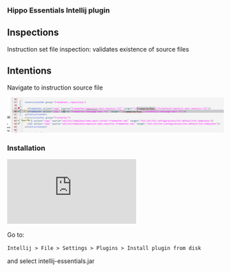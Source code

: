 ### Hippo Essentials Intellij plugin

## Inspections
Instruction set file inspection: validates existence of source files

## Intentions

Navigate to instruction source file

![ScreenShot](https://raw.githubusercontent.com/machak/essentials-intellij-plugin/master/screenshots/inspections.png)

### Installation
![Download intellij-essentials.jar](https://raw.githubusercontent.com/machak/essentials-intellij-plugin/master/intellij-essentials.jar)

Go to:
```
Intellij > File > Settings > Plugins > Install plugin from disk
```
and select intellij-essentials.jar
